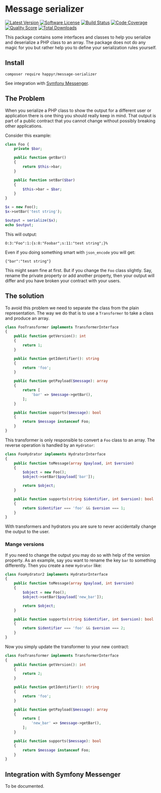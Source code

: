 # Message serializer

[![Latest Version](https://img.shields.io/github/release/Happyr/message-serializer.svg?style=flat-square)](https://github.com/Happyr/message-serializer/releases)
[![Software License](https://img.shields.io/badge/license-MIT-brightgreen.svg?style=flat-square)](LICENSE)
[![Build Status](https://img.shields.io/travis/Happyr/message-serializer.svg?style=flat-square)](https://travis-ci.org/Happyr/message-serializer)
[![Code Coverage](https://img.shields.io/scrutinizer/coverage/g/Happyr/message-serializer.svg?style=flat-square)](https://scrutinizer-ci.com/g/Happyr/message-serializer)
[![Quality Score](https://img.shields.io/scrutinizer/g/Happyr/message-serializer.svg?style=flat-square)](https://scrutinizer-ci.com/g/Happyr/message-serializer)
[![Total Downloads](https://img.shields.io/packagist/dt/happyr/message-serializer.svg?style=flat-square)](https://packagist.org/packages/happyr/message-serializer)

This package contains some interfaces and classes to help you serialize and deserialize
a PHP class to an array. The package does not do any magic for you but rather help you
to define your serialization rules yourself. 

## Install

```
composer require happyr/message-serializer
```

See integration with [Symfony Messenger](#integration-with-symfony-messenger).

## The Problem

When you serialize a PHP class to show the output for a different user or application there
is one thing you should really keep in mind. That output is part of a public contract
that you cannot change without possibly breaking other applications. 

Consider this example: 

```php
class Foo {
    private $bar;

    public function getBar()
    {
        return $this->bar;
    }

    public function setBar($bar)
    {
        $this->bar = $bar;
    }
}

$x = new Foo();
$x->setBar('test string');

$output = serialize($x);
echo $output;
```

This will output: 
```
O:3:"Foo":1:{s:8:"Foobar";s:11:"test string";}%
```

Even if you doing something smart with `json_encode` you will get: 
```
{"bar":"test string"}
```

This might seam fine at first. But if you change the `Foo` class slightly. Say, 
rename the private property or add another property, then your output will differ 
and you have broken your contract with your users. 

## The solution

To avoid this problem we need to separate the class from the plain representation. 
The way we do that is to use a `Transformer` to take a class and produce an array. 

```php
class FooTransformer implements TransformerInterface
{
    public function getVersion(): int
    {
        return 1;
    }

    public function getIdentifier(): string
    {
        return 'foo';
    }

    public function getPayload($message): array
    {
        return [
            'bar' => $message->getBar(),
        ];
    }

    public function supports($message): bool
    {
        return $message instanceof Foo;
    }
}
``` 

This transformer is only responsible to convert a `Foo` class to an array. The
reverse operation is handled by an `Hydrator`: 

```php
class FooHydrator implements HydratorInterface
{
    public function toMessage(array $payload, int $version)
    {
        $object = new Foo();
        $object->setBar($payload['bar']);

        return $object;
    }

    public function supports(string $identifier, int $version): bool
    {
        return $identifier === 'foo' && $version === 1;
    }
}
```

With transformers and hydrators you are sure to never accidentally change the output
to the user. 

### Mange versions

If you need to change the output you may do so with help of the version property. 
As an example, say you want to rename the key `bar` to something differently. Then 
you create a new `Hydrator` like:

 ```php
 class FooHydrator2 implements HydratorInterface
 {
     public function toMessage(array $payload, int $version)
     {
         $object = new Foo();
         $object->setBar($payload['new_bar']);
 
         return $object;
     }
 
     public function supports(string $identifier, int $version): bool
     {
         return $identifier === 'foo' && $version === 2;
     }
 }
```

Now you simply update the transformer to your new contract: 

```php
class FooTransformer implements TransformerInterface
{
    public function getVersion(): int
    {
        return 2;
    }

    public function getIdentifier(): string
    {
        return 'foo';
    }

    public function getPayload($message): array
    {
        return [
            'new_bar' => $message->getBar(),
        ];
    }

    public function supports($message): bool
    {
        return $message instanceof Foo;
    }
}
```

## Integration with Symfony Messenger

To be documented. 